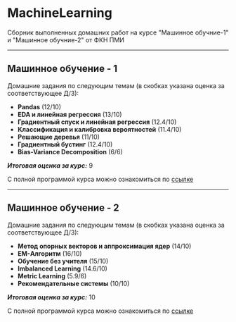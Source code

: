 # MachineLearning

Сборник выполненных домашних работ на курсе "Машинное обучние-1" и "Машинное обучние-2" от ФКН ПМИ

-----

## Машинное обучение - 1

Домашние задания по следующим темам (в скобках указана оценка за соответствующее Д/З):

* **Pandas** (12/10)
* **EDA и линейная регрессия** (13/10)
* **Градиентный спуск и линейная регрессия** (12.4/10)
* **Классификация и калибровка вероятностей** (11.4/10)
* **Решающие деревья** (11/10)
* **Градиентный бустинг** (12.4/10)
* **Bias-Variance Decomposition** (6/6)

_**Итоговая оценка за курс:**_ 9

С полной программой курса можно ознакомиться по [ссылке](http://wiki.cs.hse.ru/Машинное_обучение_1)

-----

## Машинное обучение - 2

Домашние задания по следующим темам (в скобках указана оценка за соответствующее Д/З):

* **Метод опорных векторов и аппроксимация ядер** (14/10)
* **EM-Алгоритм** (16/10) 
* **Обучение без учителя** (15/10)
* **Imbalanced Learning** (14.6/10)
* **Metric Learning** (5.9/6)
* **Рекомендательные системы** (10/10)

_**Итоговая оценка за курс:**_ 10

С полной программой курса можно ознакомиться по [ссылке](http://wiki.cs.hse.ru/Машинное_обучение_2)
